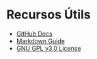 # Recursos Útils

- [GitHub Docs](https://docs.github.com/)
- [Markdown Guide](https://www.markdownguide.org/)
- [GNU GPL v3.0 License](https://www.gnu.org/licenses/gpl-3.0.html)
